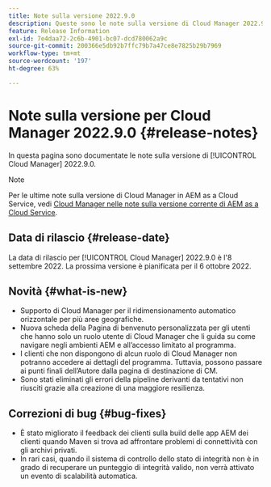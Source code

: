 ```yaml
---
title: Note sulla versione 2022.9.0
description: Queste sono le note sulla versione di Cloud Manager 2022.9.0.
feature: Release Information
exl-id: 7e4daa72-2c6b-4901-bc07-dcd780062a9c
source-git-commit: 200366e5db92b7ffc79b7a47ce8e7825b29b7969
workflow-type: tm+mt
source-wordcount: '197'
ht-degree: 63%

---
```


# Note sulla versione per Cloud Manager 2022.9.0 {#release-notes}

In questa pagina sono documentate le note sulla versione di [!UICONTROL Cloud Manager] 2022.9.0.

>[!NOTE]
>
>Per le ultime note sulla versione di Cloud Manager in AEM as a Cloud Service, vedi [Cloud Manager nelle note sulla versione corrente di AEM as a Cloud Service](https://experienceleague.adobe.com/docs/experience-manager-cloud-service/content/implementing/using-cloud-manager/release-notes-cloud-manager/release-notes-cm-current.html?lang=it).

## Data di rilascio {#release-date}

La data di rilascio per [!UICONTROL Cloud Manager] 2022.9.0 è l&#39;8 settembre 2022. La prossima versione è pianificata per il 6 ottobre 2022.

## Novità {#what-is-new}

* Supporto di Cloud Manager per il ridimensionamento automatico orizzontale per più aree geografiche.
* Nuova scheda della Pagina di benvenuto personalizzata per gli utenti che hanno solo un ruolo utente di Cloud Manager che li guida su come navigare negli ambienti AEM e all’accesso limitato al programma.
* I clienti che non dispongono di alcun ruolo di Cloud Manager non potranno accedere ai dettagli del programma. Tuttavia, possono passare ai punti finali dell’Autore dalla pagina di destinazione di CM.
* Sono stati eliminati gli errori della pipeline derivanti da tentativi non riusciti grazie alla creazione di una maggiore resilienza.

## Correzioni di bug {#bug-fixes}

* È stato migliorato il feedback dei clienti sulla build delle app AEM dei clienti quando Maven si trova ad affrontare problemi di connettività con gli archivi privati.
* In rari casi, quando il sistema di controllo dello stato di integrità non è in grado di recuperare un punteggio di integrità valido, non verrà attivato un evento di scalabilità automatica.
